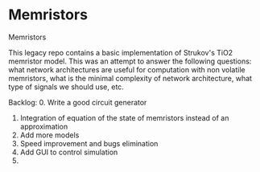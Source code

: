# Memristors

Memristors

This legacy repo contains a basic implementation of Strukov's TiO2 memristor model.
This was an attempt to answer the following questions: what network architectures are useful for computation with non volatile memristors, what is the minimal complexity of network architecture, what type of signals we should use, etc.

Backlog:
0. Write a good circuit generator
1. Integration of equation of the state of memristors instead of an approximation
2. Add more models
3. Speed improvement and bugs elimination
4. Add GUI to control simulation
5. 
